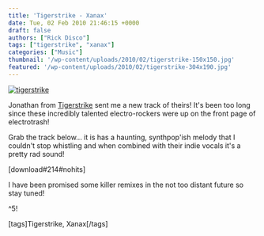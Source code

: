 ```yaml
---
title: 'Tigerstrike - Xanax'
date: Tue, 02 Feb 2010 21:46:15 +0000
draft: false
authors: ["Rick Disco"]
tags: ["tigerstrike", "xanax"]
categories: ["Music"]
thumbnail: '/wp-content/uploads/2010/02/tigerstrike-150x150.jpg'
featured: '/wp-content/uploads/2010/02/tigerstrike-304x190.jpg'
---
```


[![](/wp-content/uploads/2010/02/tigerstrike.jpg "tigerstrike")](/wp-content/uploads/2010/02/tigerstrike.jpg)

Jonathan from [Tigerstrike](/artists/tigerstrike/ "Tigerstrike on electrotrash") sent me a new track of theirs! It's been too long since these incredibly talented electro-rockers were up on the front page of electrotrash!

Grab the track below... it is has a haunting, synthpop'ish melody that I couldn't stop whistling and when combined with their indie vocals it's a pretty rad sound!

\[download#214#nohits\]

I have been promised some killer remixes in the not too distant future so stay tuned!

^5!

\[tags\]Tigerstrike, Xanax\[/tags\]